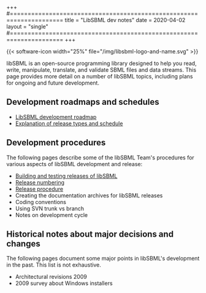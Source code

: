 +++
#=====================================================================
title  = "LibSBML dev notes"
date   = 2020-04-02
layout = "single"
#=====================================================================
+++

{{< software-icon width="25%" file="/img/libsbml-logo-and-name.svg" >}}

libSBML is an open-source programming library designed to help you read, write, manipulate, translate, and validate SBML files and data streams. This page provides more detail on a number of libSBML topics, including plans for ongoing and future development.

## Development roadmaps and schedules

* [LibSBML development roadmap](roadmap)
* [Explanation of release types and schedule](release-schedule)


## Development procedures

The following pages describe some of the libSBML Team's procedures for various aspects of libSBML development and release:

* [Building and testing releases of libSBML](building-and-testing)
* [Release numbering](release-schedule/release-numbering)
* [Release procedure](release-procedure)
* Creating the documentation archives for libSBML releases
* Coding conventions
* Using SVN trunk vs branch
* Notes on development cycle


## Historical notes about major decisions and changes

The following pages document some major points in libSBML's development in the past. This list is not exhaustive.

* Architectural revisions 2009
* 2009 survey about Windows installers
